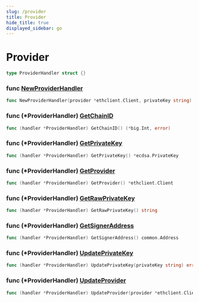 ```yaml
---
slug: /provider
title: Provider
hide_title: true
displayed_sidebar: go
---
```


# Provider

```go
type ProviderHandler struct {}
```

### func [NewProviderHandler](<https://github.com/thirdweb-dev/go-sdk/blob/main/thirdweb/provider_handler.go#L22>)

```go
func NewProviderHandler(provider *ethclient.Client, privateKey string) (*ProviderHandler, error)
```

### func \(\*ProviderHandler\) [GetChainID](<https://github.com/thirdweb-dev/go-sdk/blob/main/thirdweb/provider_handler.go#L64>)

```go
func (handler *ProviderHandler) GetChainID() (*big.Int, error)
```

### func \(\*ProviderHandler\) [GetPrivateKey](<https://github.com/thirdweb-dev/go-sdk/blob/main/thirdweb/provider_handler.go#L60>)

```go
func (handler *ProviderHandler) GetPrivateKey() *ecdsa.PrivateKey
```

### func \(\*ProviderHandler\) [GetProvider](<https://github.com/thirdweb-dev/go-sdk/blob/main/thirdweb/provider_handler.go#L48>)

```go
func (handler *ProviderHandler) GetProvider() *ethclient.Client
```

### func \(\*ProviderHandler\) [GetRawPrivateKey](<https://github.com/thirdweb-dev/go-sdk/blob/main/thirdweb/provider_handler.go#L56>)

```go
func (handler *ProviderHandler) GetRawPrivateKey() string
```

### func \(\*ProviderHandler\) [GetSignerAddress](<https://github.com/thirdweb-dev/go-sdk/blob/main/thirdweb/provider_handler.go#L52>)

```go
func (handler *ProviderHandler) GetSignerAddress() common.Address
```

### func \(\*ProviderHandler\) [UpdatePrivateKey](<https://github.com/thirdweb-dev/go-sdk/blob/main/thirdweb/provider_handler.go#L40>)

```go
func (handler *ProviderHandler) UpdatePrivateKey(privateKey string) error
```

### func \(\*ProviderHandler\) [UpdateProvider](<https://github.com/thirdweb-dev/go-sdk/blob/main/thirdweb/provider_handler.go#L36>)

```go
func (handler *ProviderHandler) UpdateProvider(provider *ethclient.Client)
```